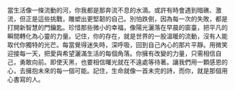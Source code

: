 當生活像一條流動的河，你我都是那奔流不息的水滴。或許有時會遇到暗礁、激流，但正是這些挑戰，雕塑出更堅韌的自己。別怕跌倒，因為每一次的失敗，都是打開新智慧的門鑰匙。珍惜那些微小的幸福，像陽光灑落在早晨的窗臺，把平凡的瞬間轉化為心靈的力量。记住，你的存在，就是世界的一股溫暖的流動，沒有人能取代你獨特的光芒。每當覺得迷失時，深呼吸，回到自己內心的那片平靜。用微笑迎接每一天，把愛與希望灑滿生活的每個角落。你擁有改變的力量，只需相信自己，勇敢向前。即使天黑，也要相信曙光就在不遠處等待著。讓我們用一顆感恩的心，去擁抱未來的每一個可能。記住，生命就像一首未完的詩，而你，就是那個用心書寫的人。